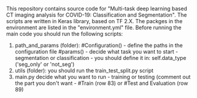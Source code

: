 This repository contains source code for "Multi-task deep learning based CT imaging analysis for COVID-19: Classification and Segmentation".
The scripts are written in Keras library, based on TF 2.X. 
The packges in the environment are listed in the "environment.yml" file. 
Before running the main code you should run the following scripts:

1. path_and_params (folder):
#Configuration() - define the paths in the configuration file
#params() - decide what task you want to start - segmentation or classification - you should define it in: self.data_type ('seg_only' or 'not_seg')
2. utils (folder):
you should run the train_test_split.py script
3. main.py
decide what you want to run - training or testing (comment out the part you don't want - #Train (row 83) or #Test and Evaluation (row 89)
